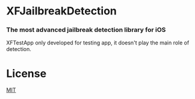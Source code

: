 XFJailbreakDetection
=====================

### The most advanced jailbreak detection library for iOS
XFTestApp only developed for testing app, it doesn't play the main role of detection.

# License

[MIT](http://thi.mit-license.org/)
